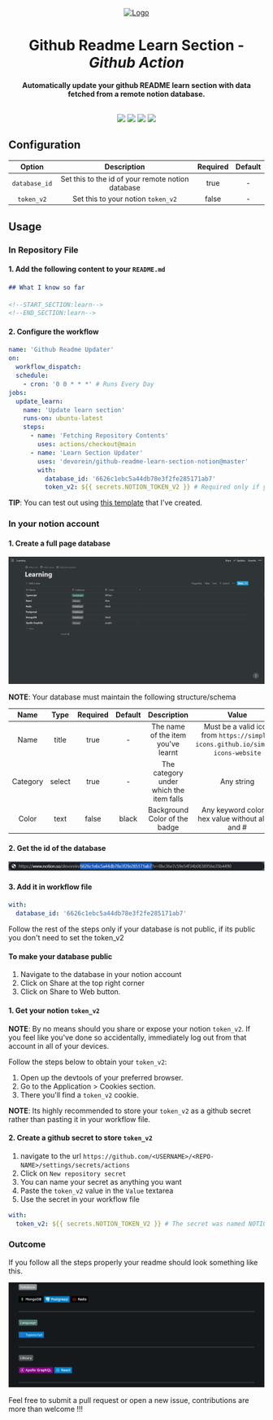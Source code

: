 <p align="center"><a href="/" rel="noopener noreferrer"><img src="https://github.com/Devorein/Nishan/blob/master/media/Logo.png" alt="Logo"></a></p>

<h1 align="center">Github Readme Learn Section - <i>Github Action</i></h1>
<div align="center"><b>Automatically update your github README learn section with data fetched from a remote notion database.</b></div>
</br>
<p align="center">
  <a href="https://app.codecov.io/gh/Devorein/github-readme-learn-section-notion/branch/master"><img src="https://codecov.io/gh/Devorein/github-readme-learn-section-notion/branch/master/graph/badge.svg"/></a>
  <a href="https://github.com/Devorein/github-readme-learn-section-notion/actions/workflows/build.yml"><img src="https://github.com/devorein/github-readme-learn-section-notion/actions/workflows/build.yml/badge.svg"/></a>
  <img src="https://img.shields.io/github/repo-size/devorein/github-readme-learn-section-notion?style=flat-square&color=orange"/>
  <img src="https://img.shields.io/github/contributors/devorein/github-readme-learn-section-notion?label=contributors&color=red"/>
</p>

## Configuration

|    Option     |                    Description                    | Required | Default |
| :-----------: | :-----------------------------------------------: | :------: | :-----: |
| `database_id` | Set this to the id of your remote notion database |   true   |    -    |
|  `token_v2`   |        Set this to your notion `token_v2`         |  false   |    -    |

## Usage

### In Repository File

#### 1. Add the following content to your `README.md`

```markdown
## What I know so far

<!--START_SECTION:learn-->
<!--END_SECTION:learn-->
```

#### 2. Configure the workflow

```yaml
name: 'Github Readme Updater'
on:
  workflow_dispatch:
  schedule:
    - cron: '0 0 * * *' # Runs Every Day
jobs:
  update_learn:
    name: 'Update learn section'
    runs-on: ubuntu-latest
    steps:
      - name: 'Fetching Repository Contents'
        uses: actions/checkout@main
      - name: 'Learn Section Updater'
        uses: 'devorein/github-readme-learn-section-notion@master'
        with:
          database_id: '6626c1ebc5a44db78e3f2fe285171ab7'
          token_v2: ${{ secrets.NOTION_TOKEN_V2 }} # Required only if your database is private
```

**TIP**: You can test out using [this template](https://www.notion.so/devorein/6c46c1ebc5a44db78e3f5fe285071ab6?v=0bc36e7c59e54f34b0838956e35b4490) that I've created.

### In your notion account

#### 1. Create a full page database

![Notion Full Page Database](./media/notion_full_page_db.png)

**NOTE**: Your database must maintain the following structure/schema

|   Name   |  Type  | Required | Default |               Description               |                                      Value                                      |      Example      |
| :------: | :----: | :------: | :-----: | :-------------------------------------: | :-----------------------------------------------------------------------------: | :---------------: |
|   Name   | title  |   true   |    -    |   The name of the item you've learnt    | Must be a valid icon from `https://simple-icons.github.io/simple-icons-website` | React, Typescript |
| Category | select |   true   |    -    | The category under which the item falls |                                   Any string                                    | Language, Library |
|  Color   |  text  |  false   |  black  |      Background Color of the badge      |               Any keyword color or hex value without alpha and #                |    red,00ff00     |

#### 2. Get the id of the database

![Notion Full Page Database Id](./media/notion_full_page_db_id.png)

#### 3. Add it in workflow file

```yaml
with:
  database_id: '6626c1ebc5a44db78e3f2fe285171ab7'
```

Follow the rest of the steps only if your database is not public, if its public you don't need to set the token_v2

#### To make your database public

1. Navigate to the database in your notion account
2. Click on Share at the top right corner
3. Click on Share to Web button.

#### 1. Get your notion `token_v2`

**NOTE**: By no means should you share or expose your notion `token_v2`. If you feel like you've done so accidentally, immediately log out from that account in all of your devices.

Follow the steps below to obtain your `token_v2`:

1. Open up the devtools of your preferred browser.
2. Go to the Application > Cookies section.
3. There you'll find a `token_v2` cookie.

**NOTE**: Its highly recommended to store your `token_v2` as a github secret rather than pasting it in your workflow file.

#### 2. Create a github secret to store `token_v2`

1. navigate to the url `https://github.com/<USERNAME>/<REPO-NAME>/settings/secrets/actions`
2. Click on `New repository secret`
3. You can name your secret as anything you want
4. Paste the `token_v2` value in the `Value` textarea
5. Use the secret in your workflow file

```yaml
with:
  token_v2: ${{ secrets.NOTION_TOKEN_V2 }} # The secret was named NOTION_TOKEN_V2
```

### Outcome

If you follow all the steps properly your readme should look something like this.

![Github Readme Learn Section](./media/github_readme_learn_section.png)

Feel free to submit a pull request or open a new issue, contributions are more than welcome !!!
